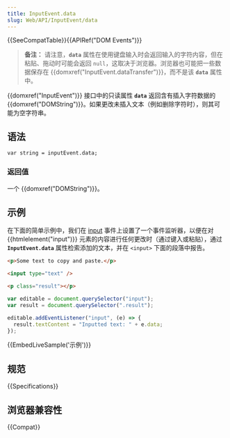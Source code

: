 ```yaml
---
title: InputEvent.data
slug: Web/API/InputEvent/data
---
```


{{SeeCompatTable}}{{APIRef("DOM Events")}}

> **备注：** 请注意，**`data`** 属性在使用键盘输入时会返回输入的字符内容，但在粘贴、拖动时可能会返回 `null`，这取决于浏览器。浏览器也可能把一些数据保存在 {{domxref("InputEvent.dataTransfer")}}，而不是该 **`data`** 属性中。

{{domxref("InputEvent")}} 接口中的只读属性 **`data`** 返回含有插入字符数据的 {{domxref("DOMString")}}。如果更改未插入文本（例如删除字符时），则其可能为空字符串。

## 语法

```
var string = inputEvent.data;
```

### 返回值

一个 {{domxref("DOMString")}}。

## 示例

在下面的简单示例中，我们在 [input](/zh-CN/docs/Web/API/Element/input_event) 事件上设置了一个事件监听器，以便在对 {{htmlelement("input")}} 元素的内容进行任何更改时（通过键入或粘贴），通过 **`InputEvent.data`** 属性检索添加的文本，并在 `<input>` 下面的段落中报告。

```html
<p>Some text to copy and paste.</p>

<input type="text" />

<p class="result"></p>
```

```js
var editable = document.querySelector("input");
var result = document.querySelector(".result");

editable.addEventListener("input", (e) => {
  result.textContent = "Inputted text: " + e.data;
});
```

{{EmbedLiveSample('示例')}}

## 规范

{{Specifications}}

## 浏览器兼容性

{{Compat}}
